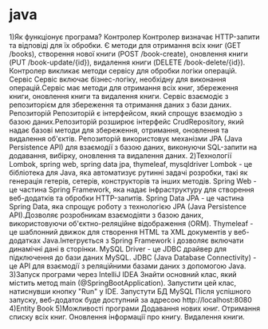 # java
1)Як функціонує програма?
Контролер
Контролер визначає HTTP-запити та відповіді для їх обробки. Є методи для отримання всіх книг (GET /books), 
створення нової книги (POST /book-create), 
оновлення книги (PUT /book-update/{id}),
видалення книги (DELETE /book-delete/{id}).
Контролер викликає методи сервісу для обробки логіки операцій.
Сервіс
Сервіс включає бізнес-логіку, необхідну для виконання операцій.Cервіс має методи для отримання всіх книг, збереження книги, оновлення книги та видалення книги.
Сервіс взаємодіє з репозиторієм для збереження та отримання даних з бази даних.
Репозиторій
Репозиторій є інтерфейсом, який спрощує взаємодію з базою даних.Репозиторій розширює інтерфейс CrudRepository, який надає базові методи для збереження, отримання, оновлення та видалення об'єктів.
Репозиторій використовує механізми JPA (Java Persistence API) для взаємодії з базою даних, виконуючи SQL-запити на додавання, вибірку, оновлення та видалення даних.
2)Технології
Lombok, spring web, spring data jpa, thymeleaf, mysqldriver
Lombok - це бібліотека для Java, яка автоматизує рутинні задачі розробки, такі як генерація гетерів, сетерів, конструкторів та інших методів.
Spring Web - це частина Spring Framework, яка надає інфраструктуру для створення веб-додатків та обробки HTTP-запитів.
Spring Data JPA - це частина Spring Data, яка спрощує роботу з технологією JPA (Java Persistence API).Дозволяє розробникам взаємодіяти з базою даних, використовуючи об'єктно-реляційне відображення (ORM).
Thymeleaf - це шаблонний движок для створення HTML та XML документів у веб-додатках Java.Інтегрується з Spring Framework і дозволяє включати динамічні дані в сторінки.
MySQL Driver - це JDBC драйвер для підключення до бази даних MySQL. JDBC (Java Database Connectivity) - це API для взаємодії з реляційними базами даних з допомогою Java.
3)Запуск програми через IntelliJ IDEA
Знайти основний клас, який містить метод main (@SpringBootApplication).
Запустити цей клас, натиснувши кнопку "Run" у IDE.
Запустути БД MySQL
Після успішного запуску, веб-додаток буде доступний за адресою http://localhost:8080
4)Entity Book
5)Можливості програми
Додавання нових книг.
Отримання списку всіх книг.
Оновлення інформації про книгу.
Видалення книги.
